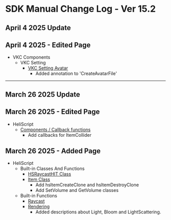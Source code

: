 # SDK Manual Change Log - Ver 15.2

## April 4 2025 Update

## April 4 2025 - Edited Page

- VKC Components
    - VKC Setting
        - [VKC Setting Avatar](https://vrhikky.github.io/VketCloudSDK_Documents/latest/en/VketCloudSettings/AvatarSettings.html)
            - Added annotation to 'CreateAvatarFile'

---

## March 26 2025 Update

## March 26 2025 - Edited Page

 - HeliScript 
     - [Components / Callback functions](https://vrhikky.github.ioVketCloudSDK_Documents/15.2/en/hs/hs_component.html)
         - Add callbacks for ItemCollider

## March 26 2025 - Added Page

- HeliScript
    - Built-in Classes And Functions
        - [HSRaycastHIT Class](https://vrhikky.github.io/VketCloudSDK_Documents/15.2/en/hs/hs_struct_hsraycasthit.html)
        - [Item Class](https://vrhikky.github.io/VketCloudSDK_Documents/15.2/en/hs/hs_class_item.html)
            - Add hsItemCreateClone and hsItemDestroyClone
            - Add SetVolume and GetVolume classes
    - Built-in Functions
        - [Raycast](https://vrhikky.github.io/VketCloudSDK_Documents/15.2/en/hs/hs_system_function_raycast.html)
        - [Rendering](https://vrhikky.github.io/VketCloudSDK_Documents/15.2/en/hs/hs_system_function_rendering.html)
            - Added descriptions about Light, Bloom and LightScattering.
